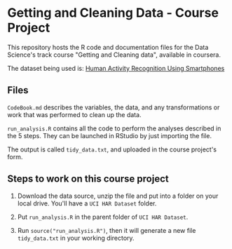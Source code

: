 Getting and Cleaning Data - Course Project
==========================================

This repository hosts the R code and documentation files for the Data Science's track course "Getting and Cleaning data", available in coursera.

The dataset being used is: [Human Activity Recognition Using Smartphones](http://archive.ics.uci.edu/ml/datasets/Human+Activity+Recognition+Using+Smartphones)

## Files

`CodeBook.md` describes the variables, the data, and any transformations or work that was performed to clean up the data.

`run_analysis.R` contains all the code to perform the analyses described in the 5 steps. They can be launched in RStudio by just importing the file.

The output is called `tidy_data.txt`, and uploaded in the course project's form.


## Steps to work on this course project

1. Download the data source, unzip the file and put into a folder on your local drive. You'll have a ```UCI HAR Dataset``` folder.

2. Put ```run_analysis.R``` in the parent folder of ```UCI HAR Dataset```.

3. Run ```source("run_analysis.R")```, then it will generate a new file ```tidy_data.txt``` in your working directory.
